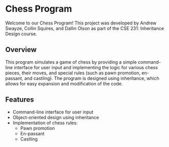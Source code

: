 # Chess Program

Welcome to our Chess Program! This project was developed by Andrew Swayze, Collin Squires, and Dallin Olson as part of the CSE 231: Inheritance Design course.

## Overview

This program simulates a game of chess by providing a simple command-line interface for user input and implementing the logic for various chess pieces, their moves, and special rules (such as pawn promotion, en-passant, and castling). The program is designed using inheritance, which allows for easy expansion and modification of the code.

## Features

- Command-line interface for user input
- Object-oriented design using inheritance
- Implementation of chess rules:
  - Pawn promotion
  - En-passant
  - Castling
